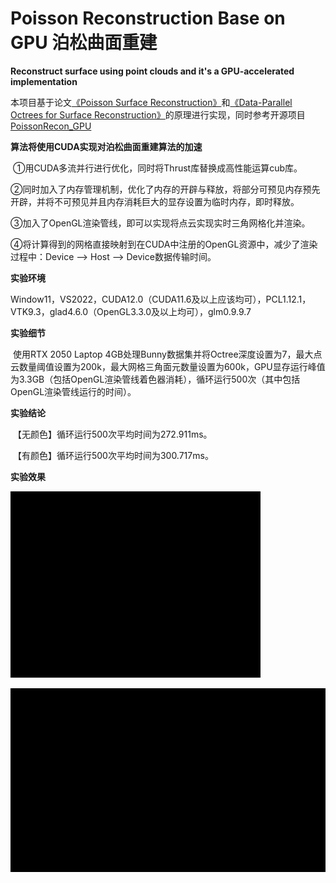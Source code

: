 # Poisson Reconstruction Base on GPU 泊松曲面重建
**Reconstruct surface using point clouds and it's a GPU-accelerated implementation**

本项目基于论文[《Poisson Surface Reconstruction》](https://hhoppe.com/poissonrecon.pdf)和[《Data-Parallel Octrees for Surface Reconstruction》](https://ieeexplore.ieee.org/stamp/stamp.jsp?tp=&arnumber=5473223)的原理进行实现，同时参考开源项目[PoissonRecon_GPU](https://github.com/DavidXu-JJ/PoissonRecon_GPU)

**算法将使用CUDA实现对泊松曲面重建算法的加速**

​	①用CUDA多流并行进行优化，同时将Thrust库替换成高性能运算cub库。

​	②同时加入了内存管理机制，优化了内存的开辟与释放，将部分可预见内存预先开辟，并将不可预见并且内存消耗巨大的显存设置为临时内存，即时释放。

​	③加入了OpenGL渲染管线，即可以实现将点云实现实时三角网格化并渲染。

​	④将计算得到的网格直接映射到在CUDA中注册的OpenGL资源中，减少了渲染过程中：Device --> Host --> Device数据传输时间。

**实验环境**

​	Window11，VS2022，CUDA12.0（CUDA11.6及以上应该均可），PCL1.12.1，VTK9.3，glad4.6.0（OpenGL3.3.0及以上均可），glm0.9.9.7

**实验细节**

​	使用RTX 2050 Laptop 4GB处理Bunny数据集并将Octree深度设置为7，最大点云数量阈值设置为200k，最大网格三角面元数量设置为600k，GPU显存运行峰值为3.3GB（包括OpenGL渲染管线着色器消耗），循环运行500次（其中包括OpenGL渲染管线运行的时间）。

**实验结论**

​	【无颜色】循环运行500次平均时间为272.911ms。

​	【有颜色】循环运行500次平均时间为300.717ms。

**实验效果**

![](OutputResult/Result.gif)

![](OutputResult/ColoredResult.gif)
